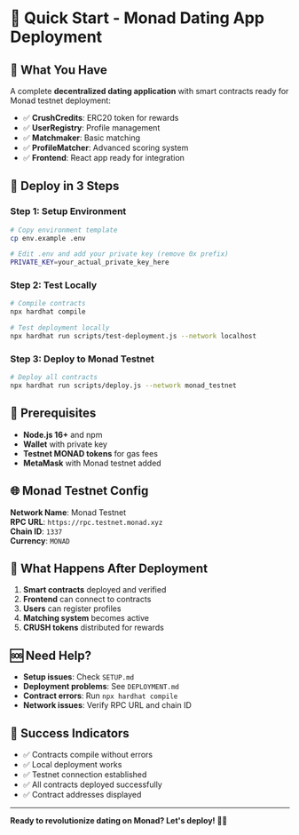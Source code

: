 # 🚀 Quick Start - Monad Dating App Deployment

## 🎯 What You Have

A complete **decentralized dating application** with smart contracts ready for Monad testnet deployment:

- ✅ **CrushCredits**: ERC20 token for rewards
- ✅ **UserRegistry**: Profile management
- ✅ **Matchmaker**: Basic matching
- ✅ **ProfileMatcher**: Advanced scoring system
- ✅ **Frontend**: React app ready for integration

## 🚀 Deploy in 3 Steps

### Step 1: Setup Environment
```bash
# Copy environment template
cp env.example .env

# Edit .env and add your private key (remove 0x prefix)
PRIVATE_KEY=your_actual_private_key_here
```

### Step 2: Test Locally
```bash
# Compile contracts
npx hardhat compile

# Test deployment locally
npx hardhat run scripts/test-deployment.js --network localhost
```

### Step 3: Deploy to Monad Testnet
```bash
# Deploy all contracts
npx hardhat run scripts/deploy.js --network monad_testnet
```

## 🔧 Prerequisites

- **Node.js 16+** and npm
- **Wallet** with private key
- **Testnet MONAD tokens** for gas fees
- **MetaMask** with Monad testnet added

## 🌐 Monad Testnet Config

**Network Name**: Monad Testnet  
**RPC URL**: `https://rpc.testnet.monad.xyz`  
**Chain ID**: `1337`  
**Currency**: `MONAD`

## 📱 What Happens After Deployment

1. **Smart contracts** deployed and verified
2. **Frontend** can connect to contracts
3. **Users** can register profiles
4. **Matching system** becomes active
5. **CRUSH tokens** distributed for rewards

## 🆘 Need Help?

- **Setup issues**: Check `SETUP.md`
- **Deployment problems**: See `DEPLOYMENT.md`
- **Contract errors**: Run `npx hardhat compile`
- **Network issues**: Verify RPC URL and chain ID

## 🎉 Success Indicators

- ✅ Contracts compile without errors
- ✅ Local deployment works
- ✅ Testnet connection established
- ✅ All contracts deployed successfully
- ✅ Contract addresses displayed

---

**Ready to revolutionize dating on Monad? Let's deploy! 🚀💕**
